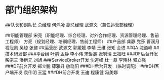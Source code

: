 # 部门组织架构
##队长和副队长
总经理 何鸿凌
副总经理 武源文（兼任运营部经理）

##职能管理部
宋亮（职能经理、综合经理、对外合作经理、资源管理经理、售前工程师） 
方亮（规划经理、培训经理、售前工程师）
##产品部
龚静 党莎  曹润月 程冠凯  吴琼 张鼐
##运营部
武源文 郭媛媛 李靖 王维 张矩 金进 
##QA
沈道峰
##技术研发部
###平台组
叶鹏 孟静 李小伟 宋哲鑫 张钊瑞 王福旺 
###DF后台开发
柴宗三 潘新元 刘旭
###ServiceBroker开发
沈道峰 杜一磊 李晓林  郭立强
###DF前台开发
郑立鹏 薛雅升 敬晓阳
###DH后台开发
（临时调配）
###DH客户端开发
袁伟明 王猛
###DH前台开发
王迪  程康健 冯美娜

